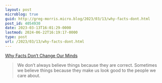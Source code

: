 ```yaml
---
layout: post
microblog: true
guid: http://greg-morris.micro.blog/2023/03/13/why-facts-dont.html
post_id: 4054930
date: 2023-03-13T16:01:29-0000
lastmod: 2024-06-22T16:19:17-0000
type: post
url: /2023/03/13/why-facts-dont.html
---
```

[Why Facts Don’t Change Our Minds](https://jamesclear.com/why-facts-dont-change-minds)

> We don’t always believe things because they are correct. Sometimes we believe things because they make us look good to the people we care about.

